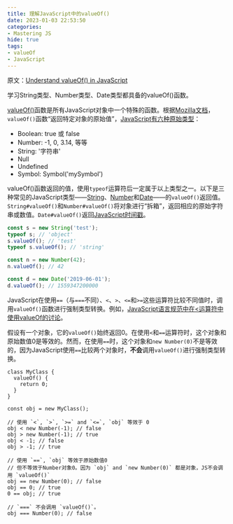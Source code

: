 ```yaml
---
title: 理解JavaScript中的valueOf()
date: 2023-01-03 22:53:50
categories:
- Mastering JS
hide: true
tags:
- valueOf
- JavaScript
---
```


原文：[Understand valueOf() in JavaScript](https://masteringjs.io/tutorials/fundamentals/valueof)

学习String类型、Number类型、Date类型都具备的valueOf()函数。

<!-- more -->

[valueOf()](https://www.w3schools.com/jsref/jsref_valueof_string.asp)函数是所有JavaScript对象中一个特殊的函数。根据[Mozilla文档](https://developer.mozilla.org/en-US/docs/Web/JavaScript/Reference/Global_Objects/Object/valueOf)，`valueOf()`函数“返回特定对象的原始值”，[JavaScript有六种原始类型](https://codeburst.io/javascript-data-types-explained-347555cd2d4d)：

* Boolean: true 或 false
* Number: -1, 0, 3.14, 等等
* String: '字符串'
* Null
* Undefined
* Symbol: Symbol('mySymbol')

valueOf()函数返回的值，使用`typeof`运算符后一定属于以上类型之一。以下是三种常见的JavaScript类型——[String](https://developer.mozilla.org/en-US/docs/Web/JavaScript/Reference/Global_Objects/String/valueOf)、[Number](https://developer.mozilla.org/en-US/docs/Web/JavaScript/Reference/Global_Objects/Number/valueOf)和[Date](https://developer.mozilla.org/en-US/docs/Web/JavaScript/Reference/Global_Objects/Date/valueOf)——的`valueOf()`返回值。`String#valueOf()`和`Number#valueOf()`将对象进行“拆箱”，返回相应的原始字符串或数值。`Date#valueOf()`返回[JavaScript时间戳](https://masteringjs.io/tutorials/fundamentals/timestamps)。

```javascript
const s = new String('test');
typeof s; // 'object'
s.valueOf(); // 'test'
typeof s.valueOf(); // 'string'

const n = new Number(42);
n.valueOf(); // 42

const d = new Date('2019-06-01');
d.valueOf(); // 1559347200000
```

JavaScript在使用`==`（与`===`不同）、`<`、`>`、`<=`和`>=`这些运算符比较不同值时，调用`valueOf()`函数进行强制类型转换。例如，[JavaScript语言规范中在<运算符中使用valueOf的讨论](https://tc39.github.io/ecma262/#sec-abstract-relational-comparison)。

假设有一个对象，它的`valueOf()`始终返回0。在使用`<`和`==`运算符时，这个对象和原始数值0是等效的。然而，在使用`==`时，这个对象和`new Number(0)`不是等效的，因为JavaScript使用`==`比较两个对象时，**不会**调用`valueOf()`进行强制类型转换。

```
class MyClass {
  valueOf() {
    return 0;
  }
}

const obj = new MyClass();

// 使用 `<`, `>`, `>=` and `<=`, `obj` 等效于 0
obj < new Number(-1); // false
obj > new Number(-1); // true
obj < -1; // false
obj > -1; // true

// 使用 `==`, `obj` 等效于原始数值0
// 但不等效于Number对象0。因为 `obj` and `new Number(0)` 都是对象，JS不会调用 `valueOf()`
obj == new Number(0); // false
obj == 0; // true
0 == obj; // true

// `===` 不会调用 `valueOf()`。
obj === Number(0); // false
```